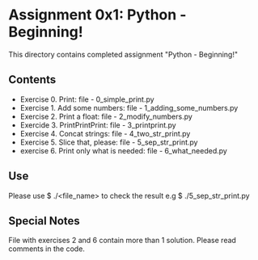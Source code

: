 # Assignment 0x1: Python - Beginning!

This directory contains completed assignment "Python - Beginning!"

## Contents

- Exercise 0. Print: file - 0_simple_print.py 
- Exercise 1. Add some numbers: file - 1_adding_some_numbers.py
- Exercise 2. Print a float: file - 2_modify_numbers.py
- Exercide 3. PrintPrintPrint: file - 3_printprint.py
- Exercise 4. Concat strings: file - 4_two_str_print.py
- Exercise 5. Slice that, please: file - 5_sep_str_print.py
- exercise 6. Print only what is needed: file - 6_what_needed.py

## Use

Please use $ ./<file_name> to check the result
e.g $ ./5_sep_str_print.py 

## Special Notes

File with exercises 2 and 6 contain more than 1 solution. Please read comments in the code.
